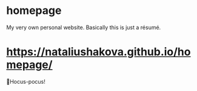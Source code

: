 # homepage

My very own personal website. Basically this is just a résumé.

# https://nataliushakova.github.io/homepage/

🧙Hocus-pocus!
